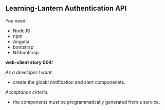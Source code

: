 ## Learning-Lantern Authentication API

You need:

- NodeJS
- npm
- Angular
- bootstrap
- NGbootsrap

**web-client story 004:**

_As a developer I want:_

- create the gloabl notification and alert componenets.

_Acceptance cirteria:_

- the components must be programmatically generated from a service.
